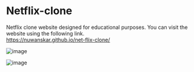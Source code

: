 # Netflix-clone
Netflix clone website designed for educational purposes.
You can visit the website using the following link.   
https://nuwanskar.github.io/net-flix-clone/     

![image](https://user-images.githubusercontent.com/126737598/222443167-dd19e954-0617-482a-8899-a031122ece45.png)

![image](https://user-images.githubusercontent.com/126737598/222445082-b646021b-c66e-4b1a-b5c2-6725ddf93aaa.png)


